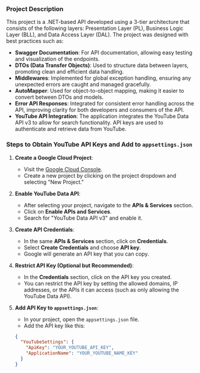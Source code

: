 ### Project Description

This project is a .NET-based API developed using a 3-tier architecture that consists of the following layers: Presentation Layer (PL), Business Logic Layer (BLL), and Data Access Layer (DAL). The project was designed with best practices such as:

- **Swagger Documentation**: For API documentation, allowing easy testing and visualization of the endpoints.
- **DTOs (Data Transfer Objects)**: Used to structure data between layers, promoting clean and efficient data handling.
- **Middlewares**: Implemented for global exception handling, ensuring any unexpected errors are caught and managed gracefully.
- **AutoMapper**: Used for object-to-object mapping, making it easier to convert between DTOs and models.
- **Error API Responses**: Integrated for consistent error handling across the API, improving clarity for both developers and consumers of the API.
- **YouTube API Integration**: The application integrates the YouTube Data API v3 to allow for search functionality. API keys are used to authenticate and retrieve data from YouTube.

### Steps to Obtain YouTube API Keys and Add to `appsettings.json`

1. **Create a Google Cloud Project**:
   - Visit the [Google Cloud Console](https://console.cloud.google.com/).
   - Create a new project by clicking on the project dropdown and selecting "New Project."
   
2. **Enable YouTube Data API**:
   - After selecting your project, navigate to the **APIs & Services** section.
   - Click on **Enable APIs and Services**.
   - Search for "YouTube Data API v3" and enable it.

3. **Create API Credentials**:
   - In the same **APIs & Services** section, click on **Credentials**.
   - Select **Create Credentials** and choose **API key**.
   - Google will generate an API key that you can copy.

4. **Restrict API Key (Optional but Recommended)**:
   - In the **Credentials** section, click on the API key you created.
   - You can restrict the API key by setting the allowed domains, IP addresses, or the APIs it can access (such as only allowing the YouTube Data API).

5. **Add API Key to `appsettings.json`**:
   - In your project, open the `appsettings.json` file.
   - Add the API key like this:

   ```json
   {
     "YouTubeSettings": {
       "ApiKey": "YOUR_YOUTUBE_API_KEY",
       "ApplicationName": "YOUR_YOUTUBE_NAME_KEY"
     }
   }
   ```



